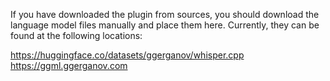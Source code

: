 If you have downloaded the plugin from sources, you should download the language model files manually and place them here. Currently, they can be found at the following locations:

https://huggingface.co/datasets/ggerganov/whisper.cpp
https://ggml.ggerganov.com